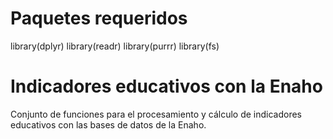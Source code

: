 # Paquetes requeridos

library(dplyr)
library(readr)
library(purrr)
library(fs)

# Indicadores educativos con la Enaho
Conjunto de funciones para el procesamiento y cálculo de indicadores educativos con las bases de datos de la Enaho.

